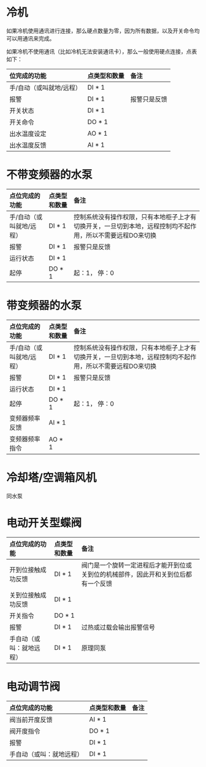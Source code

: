 # 冷机

如果冷机使用通讯进行连接，那么硬点数量为零，因为所有数据，以及开关命令均可以用通讯来完成。

如果冷机不使用通讯（比如冷机无法安装通讯卡），那么一般使用硬点连接，点表如下：

| 位完成的功能 | 点类型和数量 | 备注 |
| :--- | :--- | :--- |
| 手/自动（或叫就地/远程） | DI \* 1 |  |
| 报警 | DI \* 1 | 报警只是反馈 |
| 开关状态 | DI \* 1 |  |
| 开关命令 | DO \* 1 |  |
| 出水温度设定 | AO \* 1 |  |
| 出水温度反馈 | AI \* 1 |  |

# 不带变频器的水泵

| 点位完成的功能 | 点类型和数量 | 备注 |
| :--- | :--- | :--- |
| 手/自动（或叫就地/远程） | DI \* 1 | 控制系统没有操作权限，只有本地柜子上才有切换开关，一旦切到本地，远程控制均不起作用，所以不需要远程DO来切换 |
| 报警 | DI \* 1 | 报警只是反馈 |
| 运行状态 | DI \* 1 |  |
| 起停 | DO \* 1 | 起：1， 停：0 |

# 带变频器的水泵

| 点位完成的功能 | 点类型和数量 | 备注 |
| :--- | :--- | :--- |
| 手/自动（或叫就地/远程） | DI \* 1 | 控制系统没有操作权限，只有本地柜子上才有切换开关，一旦切到本地，远程控制均不起作用，所以不需要远程DO来切换 |
| 报警 | DI \* 1 | 报警只是反馈 |
| 运行状态 | DI \* 1 |  |
| 起停 | DO \* 1 | 起：1， 停：0 |
| 变频器频率反馈 | AI \* 1 |  |
| 变频器频率指令 | AO \* 1 |  |

# 冷却塔/空调箱风机

同水泵

# 电动开关型蝶阀

| 点位完成的功能 | 点类型和数量 | 备注 |
| :--- | :--- | :--- |
| 开到位接触成功反馈 | DI \* 1 | 阀门是一个旋转一定进程后才能开到位或关到位的机械部件，因此开和关到位后都有一个反馈 |
| 关到位接触成功反馈 | DI \* 1 |  |
| 开关指令 | DO \* 1 |  |
| 报警 | DI \* 1 | 过热或过载会输出报警信号 |
| 手自动（或叫：就地远程） | DI \* 1 | 原理同泵 |

# 电动调节阀

| 点位完成的功能 | 点类型和数量 | 备注 |
| :--- | :--- | :--- |
| 阀当前开度反馈 | AI \* 1 |  |
| 阀开度指令 | DO \* 1 |  |
| 报警 | DI \* 1 |  |
| 手自动（或叫：就地远程） | DI \* 1 |  |



